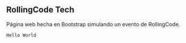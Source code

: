 ## RollingCode Tech

Página web hecha en Bootstrap simulando un evento de RollingCode.

``Hello World``

